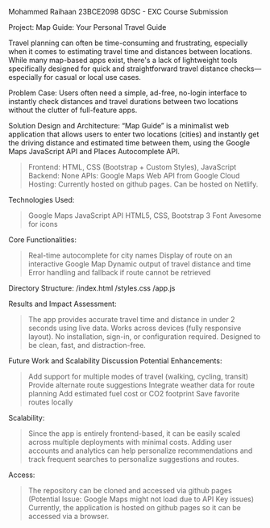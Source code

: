 Mohammed Raihaan 
23BCE2098
GDSC - EXC Course Submission

Project: Map Guide: Your Personal Travel Guide

Travel planning can often be time-consuming and frustrating, especially when it comes to estimating travel time and distances between locations. While many map-based apps exist, there's a lack of lightweight tools specifically designed for quick and straightforward travel distance checks—especially for casual or local use cases.

Problem Case: Users often need a simple, ad-free, no-login interface to instantly check distances and travel durations between two locations without the clutter of full-feature apps.

Solution Design and Architecture:
“Map Guide” is a minimalist web application that allows users to enter two locations (cities) and instantly get the driving distance and estimated time between them, using the Google Maps JavaScript API and Places Autocomplete API.
> Frontend: HTML, CSS (Bootstrap + Custom Styles), JavaScript
> Backend: None 
> APIs: Google Maps Web API from Google Cloud
> Hosting: Currently hosted on github pages. Can be hosted on Netlify.

Technologies Used:
> Google Maps JavaScript API
> HTML5, CSS, Bootstrap 3
> Font Awesome for icons

Core Functionalities:
> Real-time autocomplete for city names
> Display of route on an interactive Google Map
> Dynamic output of travel distance and time
> Error handling and fallback if route cannot be retrieved

Directory Structure:
/index.html
/styles.css
/app.js

Results and Impact Assessment:
> The app provides accurate travel time and distance in under 2 seconds using live data.
> Works across devices (fully responsive layout).
> No installation, sign-in, or configuration required.
> Designed to be clean, fast, and distraction-free.

Future Work and Scalability Discussion
Potential Enhancements:
> Add support for multiple modes of travel (walking, cycling, transit)
> Provide alternate route suggestions
> Integrate weather data for route planning
> Add estimated fuel cost or CO2 footprint
> Save favorite routes locally

Scalability:
> Since the app is entirely frontend-based, it can be easily scaled across multiple deployments with minimal costs.
> Adding user accounts and analytics can help personalize recommendations and track frequent searches to personalize suggestions and routes.

Access:
> The repository can be cloned and accessed via github pages (Potential Issue: Google Maps might not load due to API Key issues)
> Currently, the application is hosted on github pages so it can be accessed via a browser.
